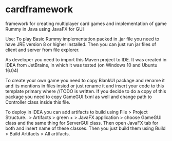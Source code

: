 # cardframework
framework for creating multiplayer card games and implementation of game Rummy in Java using JavaFX for GUI

Use:
To play Basic Rummy implementation packed in .jar file you need to have JRE version 8 or higher installed. Then you can just run jar files of client and server from file explorer.

As developer you need to import this Maven project to IDE. It was created in IDEA from JetBrains, in which it was tested (on Windows 10 and Ubuntu 16.04)

To create your own game you need to copy BlankUI package and rename it and its mentions in files insied or just rename it and insert your code to this template primary where //TODO is written. If you decide to do a copy of this package you need to copy GameGUI.fxml as well and change path to Controller class inside this file. 

To deploy in IDEA you can add artifacts to build using File > Project Structure.. > Artifacts > green + > JavaFX application > choose GameGUI class and the same thing for ServerGUI class. Then open JavaFX tab for both and insert name of these classes. Then you just build them using Build > Build Artifacts > All artifacts. 



